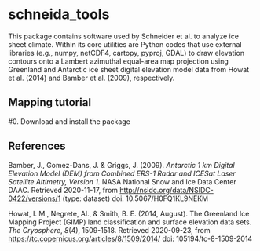 # schneida_tools

This package contains software used by Schneider et al. to analyze ice sheet 
climate. Within its core utilities are Python codes that use external libraries
(e.g., numpy, netCDF4, cartopy, pyproj, GDAL) to draw elevation
contours onto a Lambert azimuthal equal-area map projection using Greenland
and Antarctic ice sheet digital elevation model data from Howat et al. (2014)
and Bamber et al. (2009), respectively.

## Mapping tutorial

#0. Download and install the package
	


## References

Bamber, J., Gomez-Dans, J. & Griggs, J. (2009). _Antarctic 1 km Digital 
	Elevation Model (DEM) from Combined ERS-1 Radar and ICESat Laser Satellite
	Altimetry, Version 1._ NASA National Snow and Ice Data Center DAAC. 
	Retrieved 2020-11-17, from http://nsidc.org/data/NSIDC-0422/versions/1 
	(type: dataset) doi: 10.5067/H0FQ1KL9NEKM

Howat, I. M., Negrete, Al., & Smith, B. E. (2014, August). The Greenland
	Ice Mapping Project (GIMP) land classification and surface elevation data 
	sets. _The Cryosphere_, _8_(4), 1509-1518. Retrieved 2020-09-23, from
	https://tc.copernicus.org/articles/8/1509/2014/ doi: 105194/tc-8-1509-2014
